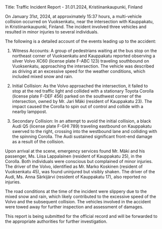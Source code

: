  Title: Traffic Incident Report - 31.01.2024, Kristiinankaupunki, Finland

On January 31st, 2024, at approximately 15:37 hours, a multi-vehicle collision occurred on Vuoksenkatu, near the intersection with Kauppakatu, in Kristiinankaupunki, Finland. The incident involved three vehicles and resulted in minor injuries to several individuals.

The following is a detailed account of the events leading up to the accident:

1. Witness Accounts: A group of pedestrians waiting at the bus stop on the northeast corner of Vuoksenkatu and Kauppakatu reported observing a silver Volvo XC60 (license plate F-ABC 123) traveling southbound on Vuoksenkatu, approaching the intersection. The vehicle was described as driving at an excessive speed for the weather conditions, which included mixed snow and rain.

2. Initial Collision: As the Volvo approached the intersection, it failed to stop at the red traffic light and collided with a stationary Toyota Corolla (license plate F-DEF 456) parked on the southwest corner of the intersection, owned by Mr. Jari Mäki (resident of Kauppakatu 23). The impact caused the Corolla to spin out of control and collide with a nearby lamppost.

3. Secondary Collision: In an attempt to avoid the initial collision, a black Audi Q5 (license plate F-GHI 789) traveling eastbound on Kauppakatu swerved to the right, crossing into the westbound lane and colliding with the spinning Corolla. The Audi sustained significant front-end damage as a result of the collision.

Upon arrival at the scene, emergency services found Mr. Mäki and his passenger, Ms. Liisa Lappalainen (resident of Kauppakatu 25), in the Corolla. Both individuals were conscious but complained of minor injuries. The driver of the Volvo, identified as Mr. Marko Koskinen (resident of Vuoksenkatu 45), was found uninjured but visibly shaken. The driver of the Audi, Ms. Anna Särkijärvi (resident of Kauppakatu 17), also reported no injuries.

The road conditions at the time of the incident were slippery due to the mixed snow and rain, which likely contributed to the excessive speed of the Volvo and the subsequent collision. The vehicles involved in the accident were towed away for further inspection and assessment of damages.

This report is being submitted for the official record and will be forwarded to the appropriate authorities for further investigation.